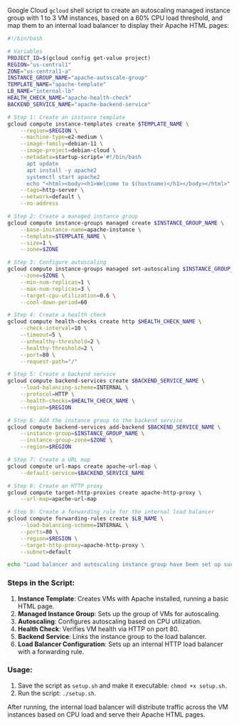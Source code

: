 Google Cloud `gcloud` shell script to create an autoscaling managed instance group with 1 to 3 VM instances, based on a 60% CPU load threshold, and map them to an internal load balancer to display their Apache HTML pages:

```bash
#!/bin/bash

# Variables
PROJECT_ID=$(gcloud config get-value project)
REGION="us-central1"
ZONE="us-central1-a"
INSTANCE_GROUP_NAME="apache-autoscale-group"
TEMPLATE_NAME="apache-template"
LB_NAME="internal-lb"
HEALTH_CHECK_NAME="apache-health-check"
BACKEND_SERVICE_NAME="apache-backend-service"

# Step 1: Create an instance template
gcloud compute instance-templates create $TEMPLATE_NAME \
    --region=$REGION \
    --machine-type=e2-medium \
    --image-family=debian-11 \
    --image-project=debian-cloud \
    --metadata=startup-script='#!/bin/bash
      apt update
      apt install -y apache2
      systemctl start apache2
      echo "<html><body><h1>Welcome to $(hostname)</h1></body></html>" > /var/www/html/index.html' \
    --tags=http-server \
    --network=default \
    --no-address

# Step 2: Create a managed instance group
gcloud compute instance-groups managed create $INSTANCE_GROUP_NAME \
    --base-instance-name=apache-instance \
    --template=$TEMPLATE_NAME \
    --size=1 \
    --zone=$ZONE

# Step 3: Configure autoscaling
gcloud compute instance-groups managed set-autoscaling $INSTANCE_GROUP_NAME \
    --zone=$ZONE \
    --min-num-replicas=1 \
    --max-num-replicas=3 \
    --target-cpu-utilization=0.6 \
    --cool-down-period=60

# Step 4: Create a health check
gcloud compute health-checks create http $HEALTH_CHECK_NAME \
    --check-interval=10 \
    --timeout=5 \
    --unhealthy-threshold=2 \
    --healthy-threshold=2 \
    --port=80 \
    --request-path="/"

# Step 5: Create a backend service
gcloud compute backend-services create $BACKEND_SERVICE_NAME \
    --load-balancing-scheme=INTERNAL \
    --protocol=HTTP \
    --health-checks=$HEALTH_CHECK_NAME \
    --region=$REGION

# Step 6: Add the instance group to the backend service
gcloud compute backend-services add-backend $BACKEND_SERVICE_NAME \
    --instance-group=$INSTANCE_GROUP_NAME \
    --instance-group-zone=$ZONE \
    --region=$REGION

# Step 7: Create a URL map
gcloud compute url-maps create apache-url-map \
    --default-service=$BACKEND_SERVICE_NAME

# Step 8: Create an HTTP proxy
gcloud compute target-http-proxies create apache-http-proxy \
    --url-map=apache-url-map

# Step 9: Create a forwarding rule for the internal load balancer
gcloud compute forwarding-rules create $LB_NAME \
    --load-balancing-scheme=INTERNAL \
    --ports=80 \
    --region=$REGION \
    --target-http-proxy=apache-http-proxy \
    --subnet=default

echo "Load balancer and autoscaling instance group have been set up successfully."
```

### Steps in the Script:
1. **Instance Template**: Creates VMs with Apache installed, running a basic HTML page.
2. **Managed Instance Group**: Sets up the group of VMs for autoscaling.
3. **Autoscaling**: Configures autoscaling based on CPU utilization.
4. **Health Check**: Verifies VM health via HTTP on port 80.
5. **Backend Service**: Links the instance group to the load balancer.
6. **Load Balancer Configuration**: Sets up an internal HTTP load balancer with a forwarding rule.

### Usage:
1. Save the script as `setup.sh` and make it executable: `chmod +x setup.sh`.
2. Run the script: `./setup.sh`.

After running, the internal load balancer will distribute traffic across the VM instances based on CPU load and serve their Apache HTML pages.
